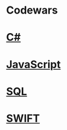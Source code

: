 # Codewars 

# [**C#**](https://github.com/ElijahKuranets/codewars/tree/master/C_Sharp)

# [**JavaScript**](https://github.com/ElijahKuranets/codewars/tree/master/JS)

# [**SQL**](https://github.com/ElijahKuranets/codewars/tree/master/SQL)

# [**SWIFT**](https://github.com/ElijahKuranets/codewars/tree/master/SWIFT)
